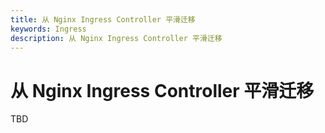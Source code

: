 ```yaml
---
title: 从 Nginx Ingress Controller 平滑迁移
keywords: Ingress
description: 从 Nginx Ingress Controller 平滑迁移
---
```


# 从 Nginx Ingress Controller 平滑迁移

TBD
